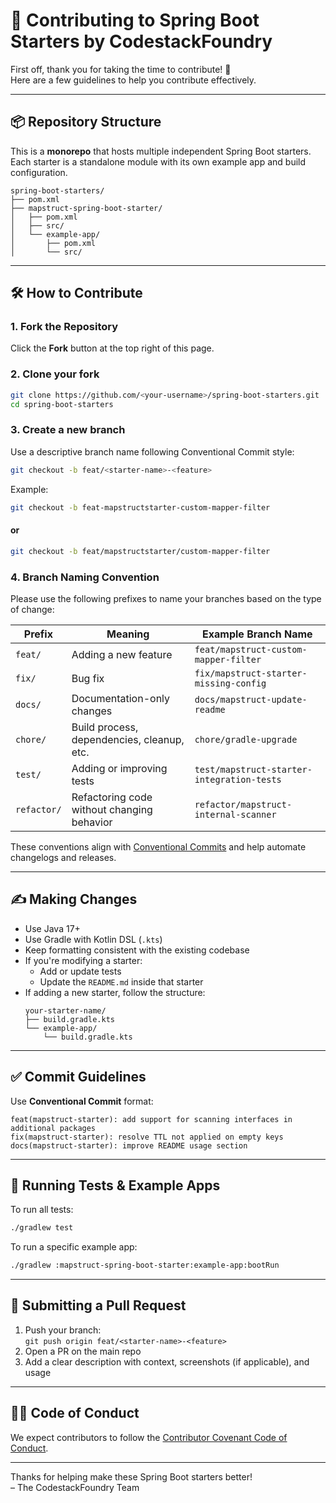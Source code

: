 # 🤝 Contributing to Spring Boot Starters by CodestackFoundry

First off, thank you for taking the time to contribute! 🎉  
Here are a few guidelines to help you contribute effectively.

---

## 📦 Repository Structure

This is a **monorepo** that hosts multiple independent Spring Boot starters.  
Each starter is a standalone module with its own example app and build configuration.

```
spring-boot-starters/
├── pom.xml
├── mapstruct-spring-boot-starter/
│   ├── pom.xml
│   ├── src/
│   └── example-app/
│       ├── pom.xml
│       └── src/
```

---

## 🛠️ How to Contribute

### 1. Fork the Repository

Click the **Fork** button at the top right of this page.

### 2. Clone your fork

```bash
git clone https://github.com/<your-username>/spring-boot-starters.git
cd spring-boot-starters
```

### 3. Create a new branch
Use a descriptive branch name following Conventional Commit style:

```bash
git checkout -b feat/<starter-name>-<feature>
```

Example:  
```bash
git checkout -b feat-mapstructstarter-custom-mapper-filter
```
#### or
```bash
git checkout -b feat/mapstructstarter/custom-mapper-filter
```

### 4. Branch Naming Convention

Please use the following prefixes to name your branches based on the type of change:

| Prefix       | Meaning                                      | Example Branch Name                        |
|--------------|----------------------------------------------|--------------------------------------------|
| `feat/`      | Adding a new feature                         | `feat/mapstruct-custom-mapper-filter`      |
| `fix/`       | Bug fix                                      | `fix/mapstruct-starter-missing-config`     |
| `docs/`      | Documentation-only changes                   | `docs/mapstruct-update-readme`             |
| `chore/`     | Build process, dependencies, cleanup, etc.   | `chore/gradle-upgrade`                     |
| `test/`      | Adding or improving tests                    | `test/mapstruct-starter-integration-tests` |
| `refactor/`  | Refactoring code without changing behavior   | `refactor/mapstruct-internal-scanner`      |

These conventions align with [Conventional Commits](https://www.conventionalcommits.org/) and help automate changelogs and releases.

---

## ✍️ Making Changes

- Use Java 17+
- Use Gradle with Kotlin DSL (`.kts`)
- Keep formatting consistent with the existing codebase
- If you're modifying a starter:
  - Add or update tests
  - Update the `README.md` inside that starter
- If adding a new starter, follow the structure:
  ```
  your-starter-name/
  ├── build.gradle.kts
  └── example-app/
      └── build.gradle.kts
  ```

---

## ✅ Commit Guidelines

Use **Conventional Commit** format:

```
feat(mapstruct-starter): add support for scanning interfaces in additional packages
fix(mapstruct-starter): resolve TTL not applied on empty keys
docs(mapstruct-starter): improve README usage section
```

---

## 🧪 Running Tests & Example Apps

To run all tests:
```bash
./gradlew test
```

To run a specific example app:
```bash
./gradlew :mapstruct-spring-boot-starter:example-app:bootRun
```

---

## 🚀 Submitting a Pull Request

1. Push your branch:  
   `git push origin feat/<starter-name>-<feature>`
2. Open a PR on the main repo
3. Add a clear description with context, screenshots (if applicable), and usage

---

## 🧑‍💻 Code of Conduct

We expect contributors to follow the [Contributor Covenant Code of Conduct](https://www.contributor-covenant.org/version/2/1/code_of_conduct/).

---

Thanks for helping make these Spring Boot starters better!  
– The CodestackFoundry Team
